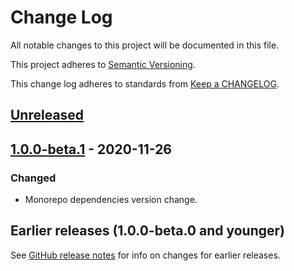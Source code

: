 # Change Log

All notable changes to this project will be documented in this file.

This project adheres to [Semantic Versioning](https://semver.org).

This change log adheres to standards from [Keep a CHANGELOG](https://keepachangelog.com).

## [Unreleased]

## [1.0.0-beta.1] - 2020-11-26

### Changed
- Monorepo dependencies version change.

## Earlier releases (1.0.0-beta.0 and younger)
See [GitHub release notes](https://github.com/codistica/codistica-js/releases?after=@codistica/react-mui@1.0.0-beta.1)
for info on changes for earlier releases.

[Unreleased]: https://github.com/codistica/codistica-js/compare/@codistica/react-mui@1.0.0-beta.1...HEAD
[1.0.0-beta.1]: https://github.com/codistica/codistica-js/compare/@codistica/react-mui@1.0.0-beta.0...@codistica/react-mui@1.0.0-beta.1